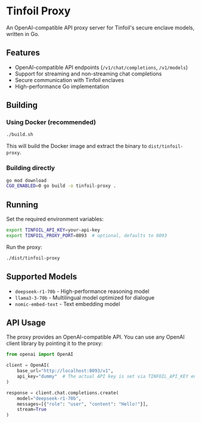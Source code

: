 # Tinfoil Proxy

An OpenAI-compatible API proxy server for Tinfoil's secure enclave models, written in Go.

## Features

- OpenAI-compatible API endpoints (`/v1/chat/completions`, `/v1/models`)
- Support for streaming and non-streaming chat completions
- Secure communication with Tinfoil enclaves
- High-performance Go implementation

## Building

### Using Docker (recommended)

```bash
./build.sh
```

This will build the Docker image and extract the binary to `dist/tinfoil-proxy`.

### Building directly

```bash
go mod download
CGO_ENABLED=0 go build -o tinfoil-proxy .
```

## Running

Set the required environment variables:

```bash
export TINFOIL_API_KEY=your-api-key
export TINFOIL_PROXY_PORT=8093  # optional, defaults to 8093
```

Run the proxy:

```bash
./dist/tinfoil-proxy
```

## Supported Models

- `deepseek-r1-70b` - High-performance reasoning model
- `llama3-3-70b` - Multilingual model optimized for dialogue
- `nomic-embed-text` - Text embedding model

## API Usage

The proxy provides an OpenAI-compatible API. You can use any OpenAI client library by pointing it to the proxy:

```python
from openai import OpenAI

client = OpenAI(
    base_url="http://localhost:8093/v1",
    api_key="dummy"  # The actual API key is set via TINFOIL_API_KEY env var
)

response = client.chat.completions.create(
    model="deepseek-r1-70b",
    messages=[{"role": "user", "content": "Hello!"}],
    stream=True
)
```